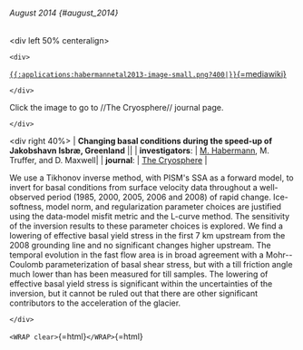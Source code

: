 ###### August 2014 {#august_2014}

\<div left 50% centeralign\>

```{=html}
<div>
```
[`{{:applications:habermannetal2013-image-small.png?400|}}`{=mediawiki}](http://www.the-cryosphere.net/7/1679/2013/tc-7-1679-2013.html)

```{=html}
</div>
```
Click the image to go to //The Cryosphere// journal page.

```{=html}
</div>
```
\<div right 40%\> \| **Changing basal conditions during the speed-up
of Jakobshavn Isbræ, Greenland** \|\| \| **investigators**: \| [M.
Habermann](http://glaciers.gi.alaska.edu/people/habermann),
M. Truffer, and D. Maxwell\| \| **journal**: \| [The
Cryosphere](http://www.the-cryosphere.net/home.html) \|

We use a Tikhonov inverse method, with PISM\'s SSA as a forward model,
to invert for basal conditions from surface velocity data throughout a
well-observed period (1985, 2000, 2005, 2006 and 2008) of rapid change.
Ice-softness, model norm, and regularization parameter choices are
justified using the data-model misfit metric and the L-curve method. The
sensitivity of the inversion results to these parameter choices is
explored. We find a lowering of effective basal yield stress in the
first 7 km upstream from the 2008 grounding line and no significant
changes higher upstream. The temporal evolution in the fast flow area is
in broad agreement with a Mohr--Coulomb parameterization of basal shear
stress, but with a till friction angle much lower than has been measured
for till samples. The lowering of effective basal yield stress is
significant within the uncertainties of the inversion, but it cannot be
ruled out that there are other significant contributors to the
acceleration of the glacier.

```{=html}
</div>
```
`<WRAP clear>`{=html}`</WRAP>`{=html}
